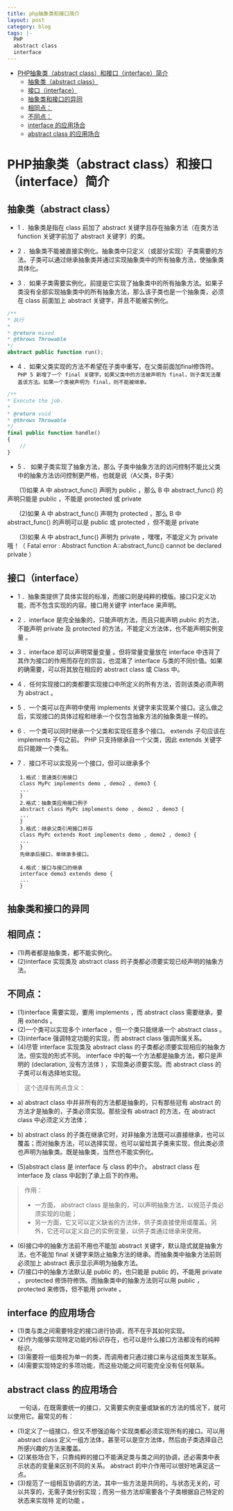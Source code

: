 ```yaml
---
title: php抽象类和接口简介
layout: post
category: blog
tags: |-
  PHP
  abstract class
  interface
---
```

<!-- TOC -->

- [PHP抽象类（abstract class）和接口（interface）简介](#php抽象类abstract-class和接口interface简介)
    - [抽象类（abstract class）](#抽象类abstract-class)
    - [接口（interface）](#接口interface)
    - [抽象类和接口的异同](#抽象类和接口的异同)
    - [相同点：](#相同点)
    - [不同点：](#不同点)
    - [interface 的应用场合](#interface-的应用场合)
    - [abstract class 的应用场合](#abstract-class-的应用场合)

<!-- /TOC -->

# PHP抽象类（abstract class）和接口（interface）简介

## 抽象类（abstract class）
- 1 ．抽象类是指在 class 前加了 abstract 关键字且存在抽象方法（在类方法 function 关键字前加了 abstract 关键字）的类。

- 2 ．抽象类不能被直接实例化。抽象类中只定义（或部分实现）子类需要的方法。子类可以通过继承抽象类并通过实现抽象类中的所有抽象方法，使抽象类具体化。

- 3 ．如果子类需要实例化，前提是它实现了抽象类中的所有抽象方法。如果子类没有全部实现抽象类中的所有抽象方法，那么该子类也是一个抽象类，必须在 class 前面加上 abstract 关键字，并且不能被实例化。

```php
/**
* 执行
*
* @return mixed
* @throws Throwable
*/
abstract public function run();
```

- 4 ．如果父类实现的方法不希望在子类中重写，在父类前面加final修饰符。`PHP 5 新增了一个 final 关键字。如果父类中的方法被声明为 final，则子类无法覆盖该方法。如果一个类被声明为 final，则不能被继承。`

```php
/**
* Execute the job.
*
* @return void
* @throws Throwable
*/
final public function handle()
{
    //
}
```

- 5 ． 如果子类实现了抽象方法，那么 子类中抽象方法的访问控制不能比父类中的抽象方法访问控制更严格，也就是说（A父类，B子类）

　　(1)如果 A 中 abstract_func() 声明为 public ，那么 B 中 abstract_func() 的声明只能是 public ，不能是 protected 或 private

　　(2)如果 A 中 abstract_func() 声明为 protected ，那么 B 中 abstract_func() 的声明可以是 public 或 protected ，但不能是 private

　　(3)如果 A 中 abstract_func() 声明为 private ，嘿嘿，不能定义为 private 哦！（ Fatal error : Abstract function A::abstract_func() cannot be declared private ）

## 接口（interface）
- 1 ．抽象类提供了具体实现的标准，而接口则是纯粹的模版。接口只定义功能，而不包含实现的内容。接口用关键字 interface 来声明。

- 2 ．interface 是完全抽象的，只能声明方法，而且只能声明 public 的方法，不能声明 private 及 protected 的方法，不能定义方法体，也不能声明实例变量 。

- 3 ．interface 却可以声明常量变量 。但将常量变量放在 interface 中违背了其作为接口的作用而存在的宗旨，也混淆了 interface 与类的不同价值。如果的确需要，可以将其放在相应的 abstract class 或 Class 中。

- 4 ．任何实现接口的类都要实现接口中所定义的所有方法，否则该类必须声明为 abstract 。

- 5 ．一个类可以在声明中使用 implements 关键字来实现某个接口。这么做之后，实现接口的具体过程和继承一个仅包含抽象方法的抽象类是一样的。

- 6 ．一个类可以同时继承一个父类和实现任意多个接口。 extends 子句应该在 implements 子句之前。 PHP 只支持继承自一个父类，因此 extends 关键字后只能跟一个类名。

- 7 ．接口不可以实现另一个接口，但可以继承多个

```
    1.格式：普通类引用接口
    class MyPc implements demo , demo2 , demo3 { 
    ... 
    }
    2.格式：抽象类应用接口例子
    abstract class MyPc implements demo , demo2 , demo3 { 
    ... 
    }
    3.格式：继承父类引用接口并存
    class MyPc extends Root implements demo , demo2 , demo3 { 
    ... 
    }
    先继承后接口，单继承多接口。

    4.格式：接口与接口的继承
    interface demo3 extends demo { 
    ... 
    }
```

## 抽象类和接口的异同

## 相同点：
- (1)两者都是抽象类，都不能实例化。
- (2)interface 实现类及 abstract class 的子类都必须要实现已经声明的抽象方法。

## 不同点：
- (1)interface 需要实现，要用 implements ，而 abstract class 需要继承，要用 extends 。
- (2)一个类可以实现多个 interface ，但一个类只能继承一个 abstract class 。
- (3)interface 强调特定功能的实现，而 abstract class 强调所属关系。
- (4)尽管 interface 实现类及 abstract class 的子类都必须要实现相应的抽象方法，但实现的形式不同。 interface 中的每一个方法都是抽象方法，都只是声明的 (declaration, 没有方法体 ) ，实现类必须要实现。而 abstract class 的子类可以有选择地实现。

> 这个选择有两点含义： 
- a) abstract class 中并非所有的方法都是抽象的，只有那些冠有 abstract 的方法才是抽象的，子类必须实现。那些没有 abstract 的方法，在 abstract class 中必须定义方法体；
- b) abstract class 的子类在继承它时，对非抽象方法既可以直接继承，也可以覆盖；而对抽象方法，可以选择实现，也可以留给其子类来实现，但此类必须也声明为抽象类。既是抽象类，当然也不能实例化。

- (5)abstract class 是 interface 与 class 的中介。 abstract class 在 interface 及 class 中起到了承上启下的作用。
> 作用： 
> - 一方面， abstract class 是抽象的，可以声明抽象方法，以规范子类必须实现的功能；
> - 另一方面，它又可以定义缺省的方法体，供子类直接使用或覆盖。另外，它还可以定义自己的实例变量，以供子类通过继承来使用。

- (6)接口中的抽象方法前不用也不能加 abstract 关键字，默认隐式就是抽象方法，也不能加 final 关键字来防止抽象方法的继承。而抽象类中抽象方法前则必须加上 abstract 表示显示声明为抽象方法。
- (7)接口中的抽象方法默认是 public 的，也只能是 public 的，不能用 private ， protected 修饰符修饰。而抽象类中的抽象方法则可以用 public ，protected 来修饰，但不能用 private 。

## interface 的应用场合
- (1)类与类之间需要特定的接口进行协调，而不在乎其如何实现。
- (2)作为能够实现特定功能的标识存在，也可以是什么接口方法都没有的纯粹标识。
- (3)需要将一组类视为单一的类，而调用者只通过接口来与这组类发生联系。
- (4)需要实现特定的多项功能，而这些功能之间可能完全没有任何联系。

## abstract class 的应用场合

　　一句话，在既需要统一的接口，又需要实例变量或缺省的方法的情况下，就可以使用它。最常见的有：

- (1)定义了一组接口，但又不想强迫每个实现类都必须实现所有的接口。可以用 abstract class 定义一组方法体，甚至可以是空方法体，然后由子类选择自己所感兴趣的方法来覆盖。
- (2)某些场合下，只靠纯粹的接口不能满足类与类之间的协调，还必需类中表示状态的变量来区别不同的关系。 abstract 的中介作用可以很好地满足这一点。
- (3)规范了一组相互协调的方法，其中一些方法是共同的，与状态无关的，可以共享的，无需子类分别实现；而另一些方法却需要各个子类根据自己特定的状态来实现特 定的功能 。